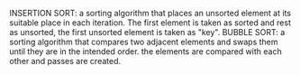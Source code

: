 INSERTION SORT:
 a sorting algorithm that places an unsorted element at its suitable place in each iteration. The first element is taken as sorted and rest as unsorted, the first unsorted element is taken as "key".
 BUBBLE SORT:
  a sorting algorithm that compares two adjacent elements and swaps them until they are in the intended order. the elements are compared with each other and passes are created.
